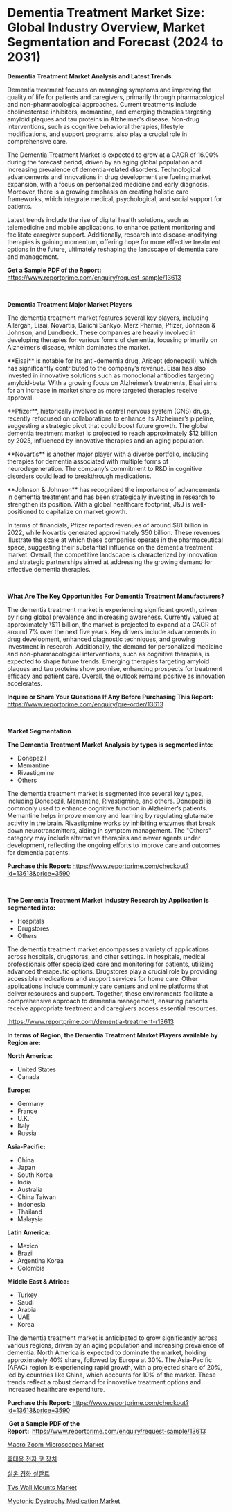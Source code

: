 <p><h1>Dementia Treatment Market Size: Global Industry Overview, Market Segmentation and Forecast (2024 to 2031)</h1></p><p><strong>Dementia Treatment Market Analysis and Latest Trends</strong></p>
<p><p>Dementia treatment focuses on managing symptoms and improving the quality of life for patients and caregivers, primarily through pharmacological and non-pharmacological approaches. Current treatments include cholinesterase inhibitors, memantine, and emerging therapies targeting amyloid plaques and tau proteins in Alzheimer's disease. Non-drug interventions, such as cognitive behavioral therapies, lifestyle modifications, and support programs, also play a crucial role in comprehensive care.</p><p>The Dementia Treatment Market is expected to grow at a CAGR of 16.00% during the forecast period, driven by an aging global population and increasing prevalence of dementia-related disorders. Technological advancements and innovations in drug development are fueling market expansion, with a focus on personalized medicine and early diagnosis. Moreover, there is a growing emphasis on creating holistic care frameworks, which integrate medical, psychological, and social support for patients. </p><p>Latest trends include the rise of digital health solutions, such as telemedicine and mobile applications, to enhance patient monitoring and facilitate caregiver support. Additionally, research into disease-modifying therapies is gaining momentum, offering hope for more effective treatment options in the future, ultimately reshaping the landscape of dementia care and management.</p></p>
<p><strong>Get a Sample PDF of the Report:&nbsp;</strong> <a href="https://www.reportprime.com/enquiry/request-sample/13613">https://www.reportprime.com/enquiry/request-sample/13613</a></p>
<p>&nbsp;</p>
<p><strong>Dementia Treatment Major Market Players</strong></p>
<p><p>The dementia treatment market features several key players, including Allergan, Eisai, Novartis, Daiichi Sankyo, Merz Pharma, Pfizer, Johnson & Johnson, and Lundbeck. These companies are heavily involved in developing therapies for various forms of dementia, focusing primarily on Alzheimer’s disease, which dominates the market.</p><p>**Eisai** is notable for its anti-dementia drug, Aricept (donepezil), which has significantly contributed to the company’s revenue. Eisai has also invested in innovative solutions such as monoclonal antibodies targeting amyloid-beta. With a growing focus on Alzheimer’s treatments, Eisai aims for an increase in market share as more targeted therapies receive approval.</p><p>**Pfizer**, historically involved in central nervous system (CNS) drugs, recently refocused on collaborations to enhance its Alzheimer’s pipeline, suggesting a strategic pivot that could boost future growth. The global dementia treatment market is projected to reach approximately $12 billion by 2025, influenced by innovative therapies and an aging population.</p><p>**Novartis** is another major player with a diverse portfolio, including therapies for dementia associated with multiple forms of neurodegeneration. The company’s commitment to R&D in cognitive disorders could lead to breakthrough medications.</p><p>**Johnson & Johnson** has recognized the importance of advancements in dementia treatment and has been strategically investing in research to strengthen its position. With a global healthcare footprint, J&J is well-positioned to capitalize on market growth.</p><p>In terms of financials, Pfizer reported revenues of around $81 billion in 2022, while Novartis generated approximately $50 billion. These revenues illustrate the scale at which these companies operate in the pharmaceutical space, suggesting their substantial influence on the dementia treatment market. Overall, the competitive landscape is characterized by innovation and strategic partnerships aimed at addressing the growing demand for effective dementia therapies.</p></p>
<p>&nbsp;</p>
<p><strong>What Are The Key Opportunities For Dementia Treatment Manufacturers?</strong></p>
<p><p>The dementia treatment market is experiencing significant growth, driven by rising global prevalence and increasing awareness. Currently valued at approximately \$11 billion, the market is projected to expand at a CAGR of around 7% over the next five years. Key drivers include advancements in drug development, enhanced diagnostic techniques, and growing investment in research. Additionally, the demand for personalized medicine and non-pharmacological interventions, such as cognitive therapies, is expected to shape future trends. Emerging therapies targeting amyloid plaques and tau proteins show promise, enhancing prospects for treatment efficacy and patient care. Overall, the outlook remains positive as innovation accelerates.</p></p>
<p><strong>Inquire or Share Your Questions If Any Before Purchasing This Report:</strong> <a href="https://www.reportprime.com/enquiry/pre-order/13613">https://www.reportprime.com/enquiry/pre-order/13613</a></p>
<p>&nbsp;</p>
<p><strong>Market Segmentation</strong></p>
<p><strong>The Dementia Treatment Market Analysis by types is segmented into:</strong></p>
<p><ul><li>Donepezil</li><li>Memantine</li><li>Rivastigmine</li><li>Others</li></ul></p>
<p><p>The dementia treatment market is segmented into several key types, including Donepezil, Memantine, Rivastigmine, and others. Donepezil is commonly used to enhance cognitive function in Alzheimer’s patients. Memantine helps improve memory and learning by regulating glutamate activity in the brain. Rivastigmine works by inhibiting enzymes that break down neurotransmitters, aiding in symptom management. The "Others" category may include alternative therapies and newer agents under development, reflecting the ongoing efforts to improve care and outcomes for dementia patients.</p></p>
<p><strong>Purchase this Report:&nbsp;</strong><a href="https://www.reportprime.com/checkout?id=13613&price=3590">https://www.reportprime.com/checkout?id=13613&price=3590</a></p>
<p>&nbsp;</p>
<p><strong>The Dementia Treatment Market Industry Research by Application is segmented into:</strong></p>
<p><ul><li>Hospitals</li><li>Drugstores</li><li>Others</li></ul></p>
<p><p>The dementia treatment market encompasses a variety of applications across hospitals, drugstores, and other settings. In hospitals, medical professionals offer specialized care and monitoring for patients, utilizing advanced therapeutic options. Drugstores play a crucial role by providing accessible medications and support services for home care. Other applications include community care centers and online platforms that deliver resources and support. Together, these environments facilitate a comprehensive approach to dementia management, ensuring patients receive appropriate treatment and caregivers access essential resources.</p></p>
<p><a href="https://www.reportprime.com/dementia-treatment-r13613">&nbsp;https://www.reportprime.com/dementia-treatment-r13613</a></p>
<p><strong>In terms of Region, the Dementia Treatment Market Players available by Region are:</strong></p>
<p>
    <p> <strong> North America: </strong>
        <ul>
            <li>United States</li>
            <li>Canada</li>
        </ul>
        </p> 
    <p> <strong> Europe: </strong>
        <ul>
            <li>Germany</li>
            <li>France</li>
            <li>U.K.</li>
            <li>Italy</li>
            <li>Russia</li>
        </ul>
        </p> 
    <p> <strong> Asia-Pacific: </strong>
        <ul>
            <li>China</li>
            <li>Japan</li>
            <li>South Korea</li>
            <li>India</li>
            <li>Australia</li>
            <li>China Taiwan</li>
            <li>Indonesia</li>
            <li>Thailand</li>
            <li>Malaysia</li>
        </ul>
        </p> 
    <p> <strong> Latin America: </strong>
        <ul>
            <li>Mexico</li>
            <li>Brazil</li>
            <li>Argentina Korea</li>
            <li>Colombia</li>
        </ul>
        </p> 
    <p> <strong> Middle East & Africa: </strong>
        <ul>
            <li>Turkey</li>
            <li>Saudi</li>
            <li>Arabia</li>
            <li>UAE</li>
            <li>Korea</li>
        </ul>
    </p>
    </p>
<p><p>The dementia treatment market is anticipated to grow significantly across various regions, driven by an aging population and increasing prevalence of dementia. North America is expected to dominate the market, holding approximately 40% share, followed by Europe at 30%. The Asia-Pacific (APAC) region is experiencing rapid growth, with a projected share of 20%, led by countries like China, which accounts for 10% of the market. These trends reflect a robust demand for innovative treatment options and increased healthcare expenditure.</p></p>
<p><strong>Purchase this Report: </strong><a href="https://www.reportprime.com/checkout?id=13613&price=3590">https://www.reportprime.com/checkout?id=13613&price=3590</a></p>
<p>&nbsp;<strong>Get a Sample PDF of the Report:&nbsp;&nbsp;</strong><a href="https://www.reportprime.com/enquiry/request-sample/13613">https://www.reportprime.com/enquiry/request-sample/13613</a></p>
<p><strong></strong></p>
<p><p><a href="https://medium.com/@eujr673/the-macro-zoom-microscopes-market-has-witnessed-significant-growth-in-recent-years-and-this-1a7786eef0e5">Macro Zoom Microscopes Market</a></p><p><a href="https://medium.com/@rudyswaniafgwski56664/%ED%9C%B4%EB%8C%80%EC%9A%A9-%EC%A0%84%EC%9E%90-%EC%BD%94-%EC%9E%A5%EC%B9%98-%EC%8B%9C%EC%9E%A5-%EA%B0%9C%EC%9A%94-%EC%A7%80%EC%97%AD-%EC%A0%84%EB%A7%9D-%EB%B0%8F-%ED%9C%B4%EB%8C%80%EC%9A%A9-%EC%A0%84%EC%9E%90-%EC%BD%94-%EC%9E%A5%EC%B9%98-%EC%8B%9C%EC%9E%A5%EC%9D%98-%EA%B2%BD%EC%9F%81-%EC%A0%84%EB%9E%B5-2024%EB%85%84%EB%B6%80%ED%84%B0-2031%EB%85%84%EA%B9%8C%EC%A7%80%EC%9D%98-%EC%98%88%EC%B8%A1-%EA%B8%B0%EA%B0%84-%EB%8F%99%EC%95%88-14-%EC%9D%98-%EC%97%B0%ED%8F%89%EA%B7%A0-%EC%84%B1%EC%9E%A5%EB%A5%A0-cagr-%EC%9D%84-%EA%B8%B0%EB%A1%9D%ED%95%A0-c13692182eda">휴대용 전자 코 장치</a></p><p><a href="https://medium.com/@rudyswaniafgwski56664/room-temperature-curing-sealant-market-%EC%9D%98-%EA%B8%80%EB%A1%9C%EB%B2%8C-%EC%8B%9C%EC%9E%A5-%EA%B0%9C%EC%9A%94%EB%8A%94-%EC%A0%84-%EC%84%B8%EA%B3%84-%EB%B0%8F-%EC%A3%BC%EC%9A%94-%EC%8B%9C%EC%9E%A5%EC%9D%98-%EC%82%B0%EC%97%85%EC%97%90-%EC%98%81%ED%96%A5%EC%9D%84-%EB%AF%B8%EC%B9%98%EB%8A%94-%EC%A3%BC%EC%9A%94-%ED%8A%B8%EB%A0%8C%EB%93%9C%EC%97%90-%EB%8C%80%ED%95%9C-%EB%8F%85%ED%8A%B9%ED%95%9C-%EA%B4%80%EC%A0%90%EC%9D%84-45e5496b9cdb">실온 경화 실란트</a></p><p><a href="https://www.linkedin.com/pulse/tvs-wall-mounts-market-insights-products-regional-analysis-lzo6f?trackingId=GV8CJHh1RLSrzjqXqH0NTA%3D%3D">TVs Wall Mounts Market</a></p><p><a href="https://github.com/LaurenHoover80/Market-Research-Report-List-1/blob/main/myotonic-dystrophy-medication-market.md">Myotonic Dystrophy Medication Market</a></p></p>
